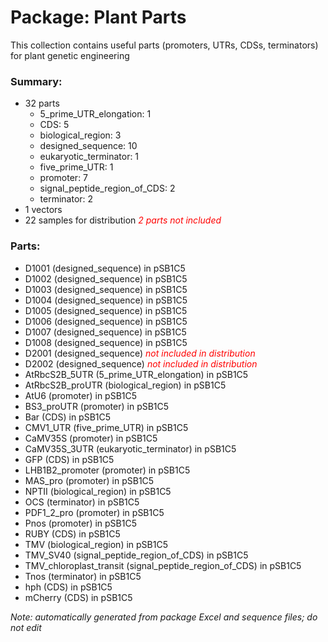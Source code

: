 # Package: Plant Parts

This collection contains useful parts (promoters, UTRs, CDSs, terminators) for plant genetic engineering

### Summary:

- 32 parts
    - 5_prime_UTR_elongation: 1
    - CDS: 5
    - biological_region: 3
    - designed_sequence: 10
    - eukaryotic_terminator: 1
    - five_prime_UTR: 1
    - promoter: 7
    - signal_peptide_region_of_CDS: 2
    - terminator: 2
- 1 vectors
- 22 samples for distribution _<span style="color:red">2 parts not included</span>_

### Parts:

- D1001 (designed_sequence) in pSB1C5
- D1002 (designed_sequence) in pSB1C5
- D1003 (designed_sequence) in pSB1C5
- D1004 (designed_sequence) in pSB1C5
- D1005 (designed_sequence) in pSB1C5
- D1006 (designed_sequence) in pSB1C5
- D1007 (designed_sequence) in pSB1C5
- D1008 (designed_sequence) in pSB1C5
- D2001 (designed_sequence) _<span style="color:red">not included in distribution</span>_
- D2002 (designed_sequence) _<span style="color:red">not included in distribution</span>_
- AtRbcS2B_5UTR (5_prime_UTR_elongation) in pSB1C5
- AtRbcS2B_proUTR (biological_region) in pSB1C5
- AtU6 (promoter) in pSB1C5
- BS3_proUTR (promoter) in pSB1C5
- Bar (CDS) in pSB1C5
- CMV1_UTR (five_prime_UTR) in pSB1C5
- CaMV35S (promoter) in pSB1C5
- CaMV35S_3UTR (eukaryotic_terminator) in pSB1C5
- GFP (CDS) in pSB1C5
- LHB1B2_promoter (promoter) in pSB1C5
- MAS_pro (promoter) in pSB1C5
- NPTII (biological_region) in pSB1C5
- OCS (terminator) in pSB1C5
- PDF1_2_pro (promoter) in pSB1C5
- Pnos (promoter) in pSB1C5
- RUBY (CDS) in pSB1C5
- TMV (biological_region) in pSB1C5
- TMV_SV40 (signal_peptide_region_of_CDS) in pSB1C5
- TMV_chloroplast_transit (signal_peptide_region_of_CDS) in pSB1C5
- Tnos (terminator) in pSB1C5
- hph (CDS) in pSB1C5
- mCherry (CDS) in pSB1C5

_Note: automatically generated from package Excel and sequence files; do not edit_
